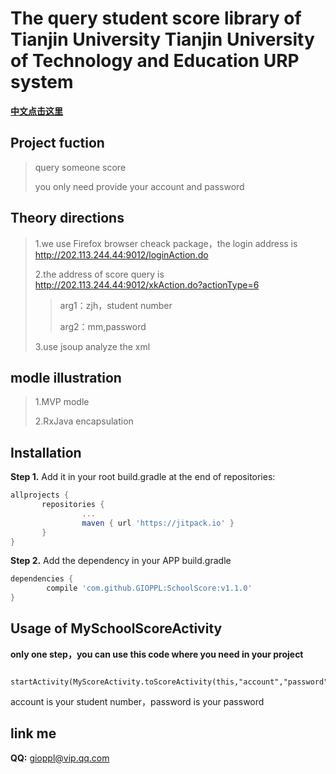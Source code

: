 The query student score library of Tianjin University Tianjin University of Technology and Education URP system
======================================================

**[中文点击这里](https://github.com/GIOPPL/SchoolScore/blob/master/README.md)**

Project fuction
-------------------
> query someone score 
>
> you only need provide your account and password  


Theory directions
--------
> 1.we use Firefox browser cheack package，the login address is <http://202.113.244.44:9012/loginAction.do>
>
> 2.the address of score query is <http://202.113.244.44:9012/xkAction.do?actionType=6>
>>arg1：zjh，student number
>>
>>arg2：mm,password
>>
>
> 3.use jsoup analyze the xml

modle illustration
-------
> 1.MVP modle
>
> 2.RxJava encapsulation

Installation
---------
**Step 1.** Add it in your root build.gradle at the end of repositories:
```groovy
allprojects {
	   repositories {
		        ...
		        maven { url 'https://jitpack.io' }
	   }
}
```

**Step 2.** Add the dependency in your APP build.gradle
```groovy
dependencies {
	    compile 'com.github.GIOPPL:SchoolScore:v1.1.0'
}
```

Usage of MySchoolScoreActivity
----------------------------------
**only one step，you can use this code where you need in your project** 
```adnroid 
    startActivity(MyScoreActivity.toScoreActivity(this,"account","password"))
```
account is your student number，password is your password

link me
-------
 **QQ:** gioppl@vip.qq.com
